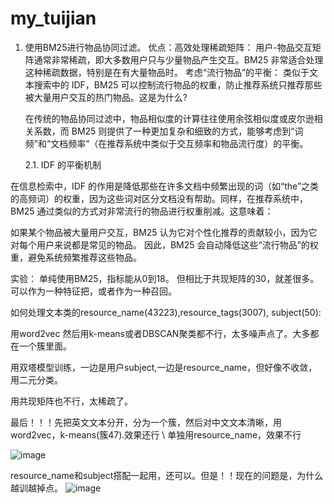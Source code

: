 # my_tuijian
1. 使用BM25进行物品协同过滤。
优点：高效处理稀疏矩阵： 用户-物品交互矩阵通常非常稀疏，即大多数用户只与少量物品产生交互。BM25 非常适合处理这种稀疏数据，特别是在有大量物品时。
      考虑“流行物品”的平衡： 类似于文本搜索中的 IDF，BM25 可以控制流行物品的权重，防止推荐系统只推荐那些被大量用户交互的热门物品。这是为什么?
   
   在传统的物品协同过滤中，物品相似度的计算往往使用余弦相似度或皮尔逊相关系数，而 BM25 则提供了一种更加复杂和细致的方式，能够考虑到“词频”和“文档频率”（在推荐系统中类似于交互频率和物品流行度）的平衡。

   2.1. IDF 的平衡机制

在信息检索中，IDF 的作用是降低那些在许多文档中频繁出现的词（如“the”之类的高频词）的权重，因为这些词对区分文档没有帮助。同样，在推荐系统中，BM25 通过类似的方式对非常流行的物品进行权重削减。这意味着：

如果某个物品被大量用户交互，BM25 认为它对个性化推荐的贡献较小，因为它对每个用户来说都是常见的物品。
因此，BM25 会自动降低这些“流行物品”的权重，避免系统频繁推荐这些物品。

实验： 单纯使用BM25，指标能从0到18。 但相比于共现矩阵的30，就差很多。可以作为一种特征把，或者作为一种召回。



如何处理文本类的resource_name(43223),resource_tags(3007), subject(50):

用word2vec 然后用k-means或者DBSCAN聚类都不行，太多噪声点了。大多都在一个簇里面。

用双塔模型训练，一边是用户subject,一边是resource_name，但好像不收敛，用二元分类。

用共现矩阵也不行，太稀疏了。

最后！！！先把英文文本分开，分为一个簇，然后对中文文本清晰，用word2vec，k-means(簇47).效果还行
\\
单独用resource_name，效果不行

![image](https://github.com/user-attachments/assets/0e273c37-ee18-4592-a058-0fbb770977b9)

resource_name和subject搭配一起用，还可以。但是！！现在的问题是，为什么越训越掉点。
![image](https://github.com/user-attachments/assets/5ad3305f-a00c-4125-8d52-fb57b62a9b09)



